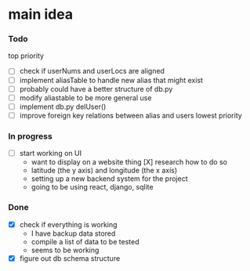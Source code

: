# main idea

### Todo
top priority
- [ ] check if userNums and userLocs are aligned
- [ ] implement aliasTable to handle new alias that might exist
- [ ] probably could have a better structure of db.py
- [ ] modify aliastable to be more general use
- [ ] implement db.py delUser()
- [ ] improve foreign key relations between alias and users
lowest priority

### In progress
- [ ] start working on UI
    - want to display on a website thing
        [X] research how to do so
    - latitude (the y axis) and longitude (the x axis)
    - setting up a new backend system for the project
    - going to be using react, django, sqlite

### Done
- [X] check if everything is working
    - I have backup data stored
    - compile a list of data to be tested
    - seems to be working
- [X] figure out db schema structure
